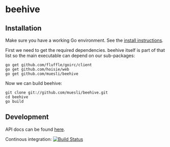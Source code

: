 beehive
=======

## Installation

Make sure you have a working Go environment. See the [install instructions](http://golang.org/doc/install.html).

First we need to get the required dependencies. beehive itself is part of that
list so the main executable can depend on our sub-packages:

    go get github.com/fluffle/goirc/client
    go get github.com/hoisie/web
    go get github.com/muesli/beehive

Now we can build beehive:

    git clone git://github.com/muesli/beehive.git
    cd beehive
    go build

## Development

API docs can be found [here](http://godoc.org/github.com/muesli/beehive).

Continous integration: [![Build Status](https://secure.travis-ci.org/muesli/beehive.png)](http://travis-ci.org/muesli/beehive)

